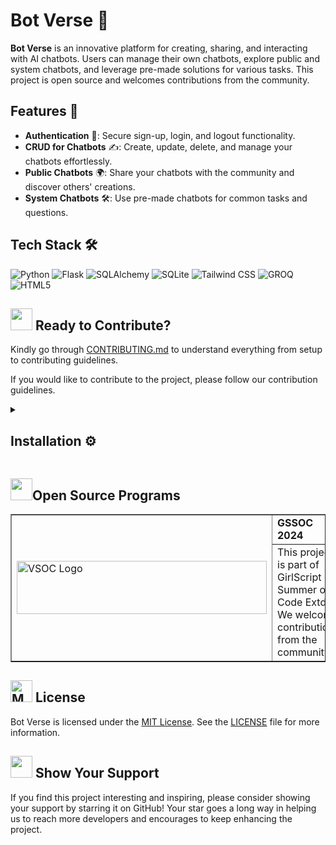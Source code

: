 # Bot Verse 🚀

**Bot Verse** is an innovative platform for creating, sharing, and interacting with AI chatbots. Users can manage their own chatbots, explore public and system chatbots, and leverage pre-made solutions for various tasks. This project is open source and welcomes contributions from the community.

## Features 🌟

- **Authentication** 🔐: Secure sign-up, login, and logout functionality.
- **CRUD for Chatbots** ✍️: Create, update, delete, and manage your chatbots effortlessly.
- **Public Chatbots** 🌍: Share your chatbots with the community and discover others' creations.
- **System Chatbots** 🛠️: Use pre-made chatbots for common tasks and questions.

## Tech Stack 🛠️

![Python](https://img.shields.io/badge/-Python-3776AB?logo=python&logoColor=white)
![Flask](https://img.shields.io/badge/-Flask-000000?logo=flask&logoColor=white)
![SQLAlchemy](https://img.shields.io/badge/-SQLAlchemy-0B0B0B?logo=sqlalchemy&logoColor=white)
![SQLite](https://img.shields.io/badge/-SQLite-003B57?logo=sqlite&logoColor=white)
![Tailwind CSS](https://img.shields.io/badge/-Tailwind%20CSS-38B2AC?logo=tailwind-css&logoColor=white)
![GROQ](https://img.shields.io/badge/-GROQ-006D77?logo=groq&logoColor=white)
![HTML5](https://img.shields.io/badge/-HTML5-E34F26?logo=html5&logoColor=white)

<div>
  <h2><img src="https://fonts.gstatic.com/s/e/notoemoji/latest/1f31f/512.webp" width="35" height="35"> Ready to Contribute?</h2>
</div>

Kindly go through [CONTRIBUTING.md](CONTRIBUTING.md) to understand everything from setup to contributing guidelines.

If you would like to contribute to the project, please follow our contribution guidelines.

<details>
   <summary><h2>Installation ⚙️</h2></summary>
   
To set up and run Bot Verse locally, follow these steps:

1. **Clone the Repository:**

   ```bash
   git clone https://github.com/kom-senapati/bot-verse.git
   cd bot-verse
   ```

2. **Create a Virtual Environment:**

   ```bash
   python -m venv .venv
   ```

3. **Activate the Virtual Environment:**

   - **On Windows:**

     ```bash
     .venv\Scripts\activate
     ```

   - **On macOS/Linux:**

     ```bash
     source .venv/bin/activate
     ```

4. **Install Dependencies:**

   ```bash
   pip install -r requirements.txt
   ```

5. **Set Up the Environment Variables:**

   Create a `.env` file in the root directory of the project and add the required environment variables:

   ```
   GROQ_API_KEY=your_groq_api_key
   ```

6. **Initialize the Database:**

   ```bash
   flask db init
   ```

7. **Apply Database Migrations:**

   ```bash
   flask db migrate -m "Initial migration"
   flask db upgrade
   ```

8. **Run the Application:**

   ```bash
   python run.py
   ```

   The application will be available at `http://127.0.0.1:5000`.
</details>

<div>
   <h2><img src="https://fonts.gstatic.com/s/e/notoemoji/latest/1f4aa/512.webp" width="35" height="35" >Open Source Programs</h2>
</div>
<table border="1" cellpadding="10">
    <tr>
        <td rowspan="2">
            <img src="https://gssoc.girlscript.tech/GS_logo_White.svg" alt="VSOC Logo" width="400" height="85">
        </td>
        <td>
            <strong>GSSOC 2024</strong>
        </td>
    </tr>
    <tr>
        <td>
            This project is part of GirlScript Summer of Code Extd. We welcome contributions from the community.
        </td>
    </tr>
</table>


<div>
  <h2><img src="https://raw.githubusercontent.com/Tarikul-Islam-Anik/Telegram-Animated-Emojis/main/Objects/Memo.webp" alt="Memo" width="35" height="35" /> License</h2>
</div>

Bot Verse is licensed under the [MIT License](LICENSE). See the [LICENSE](LICENSE) file for more information.

<div>
  <h2><img src="https://fonts.gstatic.com/s/e/notoemoji/latest/2764_fe0f/512.webp" width="35" height="35"> Show Your Support</h2>
</div>

If you find this project interesting and inspiring, please consider showing your support by starring it on GitHub! Your star goes a long way in helping us to reach more developers and encourages to keep enhancing the project.

